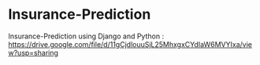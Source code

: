 # Insurance-Prediction
Insurance-Prediction using Django and Python :
https://drive.google.com/file/d/11gCjdlouuSjL25MhxgxCYdIaW6MVYIxa/view?usp=sharing
